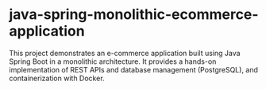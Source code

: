 # java-spring-monolithic-ecommerce-application
This project demonstrates an e-commerce application built using Java Spring Boot in a monolithic architecture. It provides a hands-on implementation of REST APIs and database management (PostgreSQL), and containerization with Docker.
